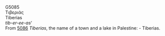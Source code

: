 <body>
  <p>G5085<br>  Τιβεριάς  <br> Tiberias  <br><i>tib-er-ee-as‘ </i><br>From <a href="g5086.htm">5086</a>  <i>Tiberias</i>, the name of a town and a lake in Palestine: - Tiberias.<br></p>
 </body>